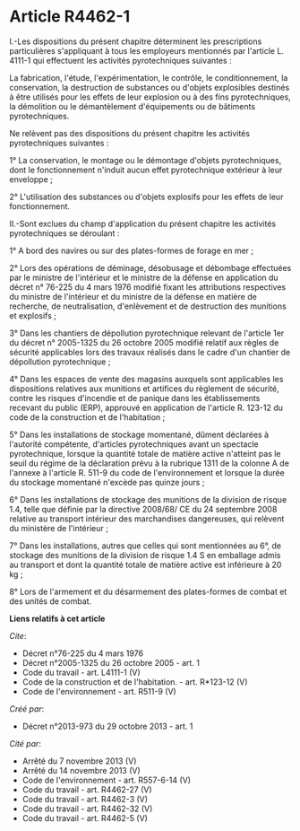 # Article R4462-1

I.-Les dispositions du présent chapitre déterminent les prescriptions particulières s'appliquant à tous les employeurs
mentionnés par l'article L. 4111-1 qui effectuent les activités pyrotechniques suivantes : 

La fabrication, l'étude, l'expérimentation, le contrôle, le conditionnement, la conservation, la destruction de substances ou
d'objets explosibles destinés à être utilisés pour les effets de leur explosion ou à des fins pyrotechniques, la démolition
ou le démantèlement d'équipements ou de bâtiments pyrotechniques. 

Ne relèvent pas des dispositions du présent chapitre les activités pyrotechniques suivantes : 

1° La conservation, le montage ou le démontage d'objets pyrotechniques, dont le fonctionnement n'induit aucun effet
pyrotechnique extérieur à leur enveloppe ; 

2° L'utilisation des substances ou d'objets explosifs pour les effets de leur fonctionnement. 

II.-Sont exclues du champ d'application du présent chapitre les activités pyrotechniques se déroulant : 

1° A bord des navires ou sur des plates-formes de forage en mer ; 

2° Lors des opérations de déminage, désobusage et débombage effectuées par le ministre de l'intérieur et le ministre de la
défense en application du décret n° 76-225 du 4 mars 1976 modifié fixant les attributions respectives du ministre de
l'intérieur et du ministre de la défense en matière de recherche, de neutralisation, d'enlèvement et de destruction des
munitions et explosifs ; 

3° Dans les chantiers de dépollution pyrotechnique relevant de l'article 1er du décret n° 2005-1325 du 26 octobre 2005
modifié relatif aux règles de sécurité applicables lors des travaux réalisés dans le cadre d'un chantier de dépollution
pyrotechnique ; 

4° Dans les espaces de vente des magasins auxquels sont applicables les dispositions relatives aux munitions et artifices du
règlement de sécurité, contre les risques d'incendie et de panique dans les établissements recevant du public (ERP), approuvé
en application de l'article R. 123-12 du code de la construction et de l'habitation ; 

5° Dans les installations de stockage momentané, dûment déclarées à l'autorité compétente, d'articles pyrotechniques avant un
spectacle pyrotechnique, lorsque la quantité totale de matière active n'atteint pas le seuil du régime de la déclaration
prévu à la rubrique 1311 de la colonne A de l'annexe à l'article R. 511-9 du code de l'environnement et lorsque la durée du
stockage momentané n'excède pas quinze jours ; 

6° Dans les installations de stockage des munitions de la division de risque 1.4, telle que définie par la directive 2008/68/
CE du 24 septembre 2008 relative au transport intérieur des marchandises dangereuses, qui relèvent du ministère de
l'intérieur ; 

7° Dans les installations, autres que celles qui sont mentionnées au 6°, de stockage des munitions de la division de risque
1.4 S en emballage admis au transport et dont la quantité totale de matière active est inférieure à 20 kg ; 

8° Lors de l'armement et du désarmement des plates-formes de combat et des unités de combat.

**Liens relatifs à cet article**

_Cite_:

  - Décret n°76-225 du 4 mars 1976
  - Décret n°2005-1325 du 26 octobre 2005 - art. 1
  - Code du travail - art. L4111-1 (V)
  - Code de la construction et de l'habitation. - art. R*123-12 (V)
  - Code de l'environnement - art. R511-9 (V)

_Créé par_:

  - Décret n°2013-973 du 29 octobre 2013 - art. 1

_Cité par_:

  - Arrêté du 7 novembre 2013 (V)
  - Arrêté du 14 novembre 2013 (V)
  - Code de l'environnement - art. R557-6-14 (V)
  - Code du travail - art. R4462-27 (V)
  - Code du travail - art. R4462-3 (V)
  - Code du travail - art. R4462-32 (V)
  - Code du travail - art. R4462-5 (V)

